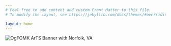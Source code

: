 ```yaml
---
# Feel free to add content and custom Front Matter to this file.
# To modify the layout, see https://jekyllrb.com/docs/themes/#overriding-theme-defaults

layout: home
---
```

![OgFOMK ArTS Banner with Norfolk, VA](/assets/OgFOMK-Banner.png)
